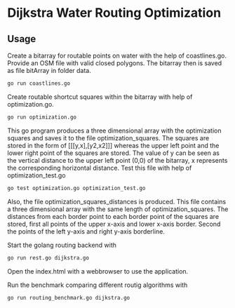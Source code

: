 # Dijkstra Water Routing Optimization

## Usage
Create a bitarray for routable points on water with the help of coastlines.go.
Provide an OSM file with valid closed polygons.
The bitarray then is saved as file bitArray in folder data.
```bash
go run coastlines.go
```

Create routable shortcut squares within the bitarray with help of optimization.go.
```bash
go run optimization.go
```
This go program produces a three dimensional array with the optimization squares and 
saves it to the file optimization_squares.
The squares are stored in the form of [[[y,x],[y2,x2]]] whereas the upper left point and the lower right point of the squares are stored. The value of y can be seen as the vertical distance to the upper left point (0,0) of the bitarray, x represents the corresponding horizontal distance.
Test this file with help of optimization_test.go
```bash
go test optimization.go optimization_test.go
```
Also, the file optimization_squares_distances is produced. This file contains a three dimensional array with the same length of optimization_squares. The distances from each border point to each border point of the squares are stored, first all points of the upper x-axis and lower x-axis border. Second the points of the left y-axis and right y-axis borderline.

Start the golang routing backend with
```bash
go run rest.go dijkstra.go
```

Open the index.html with a webbrowser to use the application.

Run the benchmark comparing different routig algorithms with 
```bash
go run routing_benchmark.go dijkstra.go
```